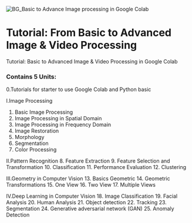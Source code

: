 ![BG_Basic to Advance Image processing in Google Colab](https://github.com/user-attachments/assets/6237ff1f-0c3d-4377-9daa-8cda30d0ae61)
# Tutorial: From Basic to Advanced Image & Video Processing
Tutorial: Basic to Advanced Image &amp; Video Processing in Google Colab

### Contains 5 Units:
0.Tutorials for starter to use Google Colab and Python basic

I.Image Processing
1. Basic Image Processing
2. Image Processing in Spatial Domain
3. Image Processing in Frequency Domain
4. Image Restoration
5. Morphology
6. Segmentation
7. Color Processing

II.Pattern Recognition
8. Feature Extraction
9. Feature Selection and Transformation
10. Classification
11. Performance Evaluation
12. Clustering

III.Geometry in Computer Vision
13. Basics Geometric
14. Geometric Transformations
15. One View
16. Two View
17. Multiple Views

IV.Deep Learning in Computer Vision
18. Image Classification
19. Facial Analysis
20. Human Analysis
21. Object detection
22. Tracking
23. Segmentation
24. Generative adversarial network (GAN)
25. Anomaly Detection
